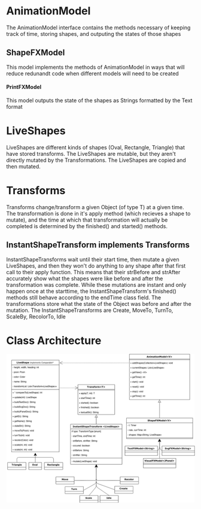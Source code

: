 # AnimationModel
The AnimationModel interface contains the methods necessary of keeping track of time, storing shapes, and outputing the states of those shapes

## ShapeFXModel
This model implements the methods of AnimationModel in ways that will reduce redunandt code when different models will need to be created

#### PrintFXModel
This model outputs the state of the shapes as Strings formatted by the Text format

# LiveShapes
LiveShapes are different kinds of shapes (Oval, Rectangle, Triangle) that have stored transforms. The LiveShapes are mutable, but they aren't directly mutated by the Transformations. The LiveShapes are copied and then mutated.

# Transforms<T>
Transforms change/transform a given Object (of type T) at a given time. The transformation is done in it's apply method (which recieves a shape to mutate), and the time at which that transformation will actually be completed is determined by the finished() and started() methods. 

## InstantShapeTransform implements Transforms<LiveShape>
InstantShapeTransforms wait until their start time, then mutate a given LiveShapes,  and then they won't do anything to any shape after that first call to their apply function. This means that their strBefore and strAfter accurately show what the shapes were like before and after the transformation was complete. While these mutations are instant and only happen once at the starttime, the InstantShapeTransform's finished() methods still behave according to the endTime class field. The transformations store what the state of the Object was before and after the mutation. The InstantShapeTransforms are Create, MoveTo, TurnTo, ScaleBy, RecolorTo, Idle

# Class Architecture

![alt text](classDiagram.png "Animation Classes")




